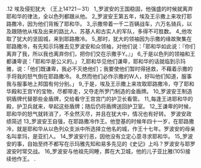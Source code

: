 .12 
埃及侵犯犹大 
（王上14?21－31） 
1_罗波安的王国稳固，他强盛的时候就离弃耶和华的律法，全以色列都跟从他。 2_罗波安王第五年，埃及王示撒上来攻打耶路撒冷，因为他们背叛了耶和华。 3_示撒带着一千二百辆战车，六万名骑兵，以及跟随他从埃及出来的路比人、苏基人和古实人的军队，多得不可胜数。 4_他攻取了犹大的坚固城，来到耶路撒冷。 5_那时，犹大的领袖因为示撒的缘故聚集在耶路撒冷，有先知示玛雅去见罗波安和众领袖，对他们说：「耶和华如此说：『你们离弃了我，所以我也离弃你们，把你们交在示撒手Y。』」 6_于是以色列的领袖和王都谦卑说：「耶和华是公义的。」 7_耶和华见他们谦卑，耶和华的话就临到示玛雅，说：「他们既谦卑，我必不灭绝他们；我要使他们暂时得拯救，不藉着示撒的手将我的怒气倒在耶路撒冷。 8_然而他们必作示撒的W人，好叫他们知道，服事我与服事地上邦国有何分别。」 
9_于是，埃及王示撒上来攻取耶路撒冷，夺了耶和华殿和王宫Y的宝物，尽都带走，又夺走所罗门制造的金盾牌。 10_罗波安王制造铜盾牌代替那些金盾牌，交给看守王宫宫门的护卫长看管。 11_每逢王进耶和华的殿，护卫兵就来，举起这些盾牌；随后仍将盾牌送回护卫室。 12_王谦卑的时候，耶和华的怒气就转消了，不全然灭尽，并且在犹大中，情况也有好转。 
罗波安政绩简述 
13_罗波安王自强，在耶路撒冷作王。他登基的时候年四十一岁，在耶路撒冷，就是耶和华从以色列众支派中所选择立他名的城，作王十七年。罗波安的母亲名叫拿玛，是亚扪人。 14_罗波安行恶，因他没有立定心意寻求耶和华。 
15_罗波安的事，自始至终不都写在示玛雅先知和易多先见的《史记》上吗？罗波安与耶罗波安时常交战。 16_罗波安与他祖先同睡，葬在大卫城，他的儿子亚比雅(105)接续他作王。 
.